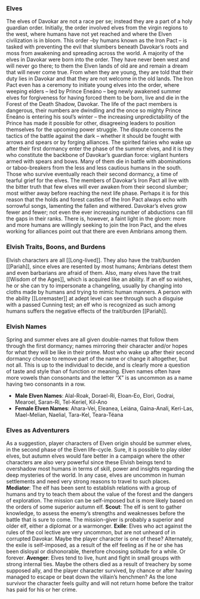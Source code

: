 ### Elves
The elves of Davokar are not a race per se; instead they are a part of a holy guardian order. Initially, the order involved elves from the virgin regions to the west, where humans have not yet reached and where the Elven civilization is in bloom. This order –by humans known as the Iron Pact – is tasked with preventing the evil that slumbers beneath Davokar’s roots and moss from awakening and spreading across the world.
A majority of the elves in Davokar were born into the order. They have never been west and will never go there; to them the Elven lands of old are and remain a dream that will never come true. From when they are young, they are told that their duty lies in Davokar and that they are not welcome in the old lands. The Iron Pact even has a ceremony to initiate young elves into the order, where weeping elders – led by Prince Eneáno – beg newly awakened summer elves for forgiveness for having forced them to be born, live and die in the Forest of the Death Shadow, Davokar. The life of the pact members is dangerous, their numbers are dwindling and the once so mighty Prince Eneáno is entering his soul’s winter – the increasing unpredictability of the Prince has made it possible for other, disagreeing leaders to position themselves for the upcoming power struggle. The dispute concerns the tactics of the battle against the dark – whether it should be fought with arrows and spears or by forging alliances.
The spirited fairies who wake up after their first dormancy enter the phase of the summer elves, and it is they who constitute the backbone of Davokar’s guardian force: vigilant hunters armed with spears and bows. Many of them die in battle with abominations or taboo-breakers from the less and less cautious humans in the south. Those who survive eventually reach their second dormancy, a time of tearful grief for the elves. The members of Davokar’s Iron Pact all live with the bitter truth that few elves will ever awaken from their second slumber; most wither away before reaching the next life phase.
Perhaps it is for this reason that the holds and forest castles of the Iron Pact always echo with sorrowful songs, lamenting the fallen and withered. Davokar’s elves grow fewer and fewer; not even the ever increasing number of abductions can fill the gaps in their ranks. There is, however, a faint light in the gloom: more and more humans are willingly seeking to join the Iron Pact, and the elves working for alliances point out that there are even Ambrians among them.

### Elvish Traits, Boons, and Burdens
Elvish characters are all [[Long-lived]]. They also have the trait/burden [[Pariah]], since elves are resented by most humans; Ambrians detest them and even barbarians are afraid of them. Also, many elves have the trait [[Wisdom of the Ages]], which is acquired like an ability.
If an elf so wishes, he or she can try to impersonate a changeling, usually by changing into cloths made by humans and trying to mimic human manners. A person with the ability [[Loremaster]] at adept level can see through such a disguise with a passed Cunning test; an elf who is recognized as such among humans suffers the negative effects of the trait/burden [[Pariah]].

### Elvish Names
Spring and summer elves are all given double-names that follow them through the first dormancy; names mirroring their character and/or hopes for what they will be like in their prime. Most who wake up after their second dormancy choose to remove part of the name or change it altogether, but not all. This is up to the individual to decide, and is clearly more a question of taste and style than of function or meaning.
Elven names often have more vowels than consonants and the letter “X” is as uncommon as a name having two consonants in a row.
- **Male Elven Names**: Alal-Roak, Dorael-Ri, Eloan-Eo, Elori, Godrai, Mearoel, Saran-Ri, Tel-Keriel, Kil-Ano 
- **Female Elven Names**: Ahara-Vei, Eleanea, Leiána, Gaina-Anali, Keri-Las, Mael-Melian, Naelial, Tara-Kel, Teara-Téana

### Elves as Adventurers
As a suggestion, player characters of Elven origin should be summer elves, in the second phase of the Elven life-cycle. Sure, it is possible to play older elves, but autumn elves would fare better in a campaign where the other characters are also very powerful since these Elvish beings tend to overshadow most humans in terms of skill, power and insights regarding the deep mysteries of the world.
In any case, elves are uncommon in human settlements and need very strong reasons to travel to such places.
**Mediator**: The elf has been sent to establish relations with a group of humans and try to teach them about the value of the forest and the dangers of exploration. The mission can be self-imposed but is more likely based on the orders of some superior autumn elf.
**Scout**: The elf is sent to gather knowledge, to assess the enemy’s strengths and weaknesses before the battle that is sure to come. The mission-giver is probably a superior and older elf, either a diplomat or a warmonger.
**Exile**: Elves who act against the rules of the col lective are very uncommon, but are not unheard of in corrupted Davokar. Maybe the player character is one of these? Alternately, the exile is self-imposed, as a result of the elf feeling as if he or she has been disloyal or dishonorable, therefore choosing solitude for a while. Or forever.
**Avenger**: Elves tend to live, hunt and fight in small groups with strong internal ties. Maybe the others died as a result of treachery by some supposed ally, and the player character survived, by chance or after having managed to escape or beat down the villain’s henchmen? As the lone survivor the character feels guilty and will not return home before the traitor has paid for his or her crime.